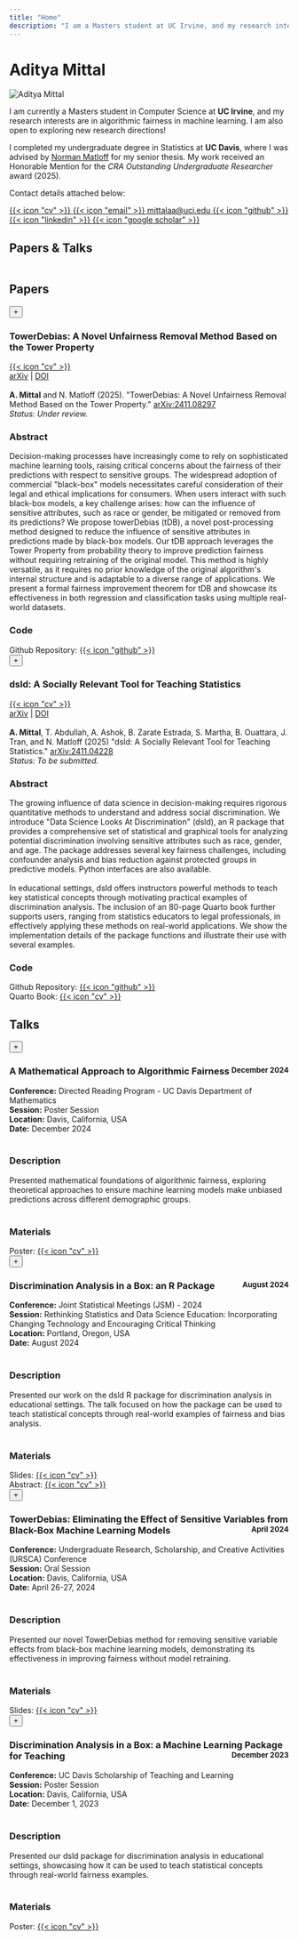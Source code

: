 ```yaml
---
title: "Home"
description: "I am a Masters student at UC Irvine, and my research interests are in machine learning fairness."
---
```


# Aditya Mittal

<img class="avatar" src="/icon_test.jpg" alt="Aditya Mittal">

I am currently a Masters student in Computer Science at **UC Irvine**, and my research interests are in algorithmic fairness in machine learning. I am also open to exploring new research directions!

I completed my undergraduate degree in Statistics at **UC Davis**, where I was advised by 
[Norman Matloff](https://faculty.engineering.ucdavis.edu/matloff/) for my senior thesis. My work received an 
Honorable Mention for the *CRA Outstanding Undergraduate Researcher* award (2025).

Contact details attached below:

<!--  -->
<!-- Social icons -->
<div class="social-icons">
    <a href="/Mittal_Aditya_Resume.pdf" class="social-icon" title="CV">
        {{< icon "cv" >}}
    </a>
    <a href="mailto:mittalaal@uci.edu" class="social-icon" title="Email" id="email-icon">
        {{< icon "email" >}}
        <span class="email-tooltip">mittalaa@uci.edu</span>
    </a>
    <a href="https://github.com/adityamittal03" class="social-icon" title="GitHub">
        {{< icon "github" >}}
    </a>
    <a href="https://www.linkedin.com/in/aditya-mittal-ucdavis/" class="social-icon" title="LinkedIn">
        {{< icon "linkedin" >}}
    </a>
    <a href="#" class="social-icon" title="Google Scholar">
        {{< icon "google scholar" >}}
    </a>
</div>

<div style="display: flex; justify-content: space-between; align-items: center; margin-bottom: 2rem;">
    <h2>Papers & Talks</h2>
    <div style="width: 1px; height: 24px; background-color: var(--border-color);"></div>
</div>

##  Papers
<!--     2021-2025     -->
<!-- undergrad papers  -->
<div class="paper-item">
    <div class="paper-title">
        <button class="paper-toggle" data-paper="1">+</button>
        <h3 class="paper-title-text">TowerDebias: A Novel Unfairness Removal Method Based on the Tower Property</h3>  <a href="https://arxiv.org/abs/2411.08297" class="social-icon" title="TowerDebias paper">
        {{< icon "cv" >}}
    </a> 
    </div>
    <div class="paper-content" id="paper-content-1">
        <a href="https://arxiv.org/abs/2411.08297">arXiv</a> | <a href="https://doi.org/10.48550/arXiv.2411.08297">DOI</a>
        <br><br>
        <strong>A. Mittal</strong> and N. Matloff (2025). "TowerDebias: A Novel Unfairness Removal Method Based on the Tower Property." <a href="https://doi.org/10.48550/arXiv.2411.08297">arXiv:2411.08297</a>
        <br> 
    <em>Status: Under review.</em>
    <!--  -->
    <h3> Abstract </h3>
    Decision-making processes have increasingly come to rely on sophisticated machine learning tools, raising critical concerns about the fairness of their predictions with respect to sensitive groups. The widespread adoption of commercial "black-box" models necessitates careful consideration of their legal and ethical implications for consumers. When users interact with such black-box models, a key challenge arises: how can the influence of sensitive attributes, such as race or gender, be mitigated or removed from its predictions? We propose towerDebias (tDB), a novel post-processing method designed to reduce the influence of sensitive attributes in predictions made by black-box models. Our tDB approach leverages the Tower Property from probability theory to improve prediction fairness without requiring retraining of the original model. This method is highly versatile, as it requires no prior knowledge of the original algorithm's internal structure and is adaptable to a diverse range of applications. We present a formal fairness improvement theorem for tDB and showcase its effectiveness in both regression and classification tasks using multiple real-world datasets.
    <!--  -->
    <h3> Code </h3>
    Github Repository: <a href="https://github.com/matloff/towerDebias" class="social-icon" title="GitHub Repository" target="_blank">
        {{< icon "github" >}}
    </a>
    </div>
</div> 

<!--  -->
<div class="paper-item">
    <div class="paper-title">
        <button class="paper-toggle" data-paper="2">+</button>
        <h3 class="paper-title-text">dsld: A Socially Relevant Tool for Teaching Statistics</h3> <a href="https://arxiv.org/abs/2411.04228" class="social-icon" title="DSLD">
        {{< icon "cv" >}}
    </a>
    </div>
    <div class="paper-content" id="paper-content-2">
        <a href="https://arxiv.org/abs/2411.04228">arXiv</a> | <a href="https://doi.org/10.48550/arXiv.2411.04228">DOI</a>
        <br><br>
        <strong>A. Mittal</strong>, T. Abdullah, A. Ashok, B. Zarate Estrada, S. Martha, B. Ouattara, J. Tran, and N. Matloff (2025) "dsld: A Socially Relevant Tool for Teaching Statistics." <a href="https://doi.org/10.48550/arXiv.2411.04228">arXiv:2411.04228</a>
        <br> 
        <em>Status: To be submitted.</em>
        <!--  -->
        <h3> Abstract </h3>
        The growing influence of data science in decision-making requires rigorous quantitative methods to understand and address social discrimination. We introduce "Data Science Looks At Discrimination" (dsld), an R package that provides a comprehensive set of statistical and graphical tools for analyzing potential discrimination involving sensitive attributes such as race, gender, and age. The package addresses several key fairness challenges, including confounder analysis and bias reduction against protected groups in predictive models. Python interfaces are also available.
        <br><br>
        In educational settings, dsld offers instructors powerful methods to teach key statistical concepts through motivating practical examples of discrimination analysis. The inclusion of an 80-page Quarto book further supports users, ranging from statistics educators to legal professionals, in effectively applying these methods on real-world applications. We show the implementation details of the package functions and illustrate their use with several examples.
        <!--  -->
        <h3> Code </h3>
        Github Repository: <a href="https://github.com/matloff/dsld" class="social-icon" title="GitHub Repository" target="_blank">
            {{< icon "github" >}}
        </a>
        <br>
        Quarto Book: <a href="#" class="social-icon" title="Quarto Book" target="https://htmlpreview.github.io/?https://github.com/matloff/dsldBook/blob/main/_book/index.html">
            {{< icon "cv" >}}
        </a>
    </div>
</div> 


##  Talks
<!--     2021-2025     -->
<!-- undergraduate talks  -->
<!--  -->
<div class="paper-item">
    <div class="paper-title">
        <button class="paper-toggle" data-paper="talk-2">+</button>
        <h3 class="paper-title-text">A Mathematical Approach to Algorithmic Fairness <span style="float: right; font-size: 0.8em; color: var(--accent-color);">December 2024</span></h3>
    </div>
    <div class="paper-content" id="paper-content-talk-2">
        <strong>Conference:</strong> Directed Reading Program - UC Davis Department of Mathematics
        <br>
        <strong>Session:</strong> Poster Session
        <br>
        <strong>Location:</strong> Davis, California, USA
        <br>
        <strong>Date:</strong> December 2024
        <br><br>
        <h3> Description </h3>
        Presented mathematical foundations of algorithmic fairness, exploring theoretical approaches to ensure machine learning models make unbiased predictions across different demographic groups.
        <br><br>
        <h3> Materials </h3>
        Poster: <a href="#" class="social-icon" title="Poster" target="_blank">
            {{< icon "cv" >}}
        </a>
    </div>
</div>

<div class="paper-item">
    <div class="paper-title">
        <button class="paper-toggle" data-paper="talk-1">+</button>
        <h3 class="paper-title-text">Discrimination Analysis in a Box: an R Package <span style="float: right; font-size: 0.8em; color: var(--accent-color);">August 2024</span></h3> 
    </div>
    <div class="paper-content" id="paper-content-talk-1">
        <strong>Conference:</strong> Joint Statistical Meetings (JSM) - 2024
        <br>
        <strong>Session:</strong> Rethinking Statistics and Data Science Education: Incorporating Changing Technology and Encouraging Critical Thinking
        <br>
        <strong>Location:</strong> Portland, Oregon, USA
        <br>
        <strong>Date:</strong> August 2024
        <br><br>
        <h3> Description </h3>
        Presented our work on the dsld R package for discrimination analysis in educational settings. The talk focused on how the package can be used to teach statistical concepts through real-world examples of fairness and bias analysis.
        <br><br>
        <h3> Materials </h3>
        Slides: <a href="#" class="social-icon" title="Presentation Slides" target="_blank">
            {{< icon "cv" >}}
        </a>
        <br>
        Abstract: <a href="#" class="social-icon" title="Conference Abstract" target="_blank">
            {{< icon "cv" >}}
        </a>
    </div>
</div> 

<!--  -->
<div class="paper-item">
    <div class="paper-title">
        <button class="paper-toggle" data-paper="talk-3">+</button>
        <h3 class="paper-title-text">TowerDebias: Eliminating the Effect of Sensitive Variables from Black-Box Machine Learning Models <span style="float: right; font-size: 0.8em; color: var(--accent-color);">April 2024</span></h3>
    </div>
    <div class="paper-content" id="paper-content-talk-3">
        <strong>Conference:</strong> Undergraduate Research, Scholarship, and Creative Activities (URSCA) Conference
        <br>
        <strong>Session:</strong> Oral Session
        <br>
        <strong>Location:</strong> Davis, California, USA
        <br>
        <strong>Date:</strong> April 26-27, 2024
        <br><br>
        <h3> Description </h3>
        Presented our novel TowerDebias method for removing sensitive variable effects from black-box machine learning models, demonstrating its effectiveness in improving fairness without model retraining.
        <br><br>
        <h3> Materials </h3>
        Slides: <a href="#" class="social-icon" title="Presentation Slides" target="_blank">
            {{< icon "cv" >}}
        </a>
    </div>
</div>

<!--  -->
<div class="paper-item">
    <div class="paper-title">
        <button class="paper-toggle" data-paper="talk-4">+</button>
        <h3 class="paper-title-text">Discrimination Analysis in a Box: a Machine Learning Package for Teaching <span style="float: right; font-size: 0.8em; color: var(--accent-color);">December 2023</span></h3>
    </div>
    <div class="paper-content" id="paper-content-talk-4">
        <strong>Conference:</strong> UC Davis Scholarship of Teaching and Learning
        <br>
        <strong>Session:</strong> Poster Session
        <br>
        <strong>Location:</strong> Davis, California, USA
        <br>
        <strong>Date:</strong> December 1, 2023
        <br><br>
        <h3> Description </h3>
        Presented our dsld package for discrimination analysis in educational settings, showcasing how it can be used to teach statistical concepts through real-world fairness examples.
        <br><br>
        <h3> Materials </h3>
        Poster: <a href="#" class="social-icon" title="Poster" target="_blank">
            {{< icon "cv" >}}
        </a>
    </div>
</div>

